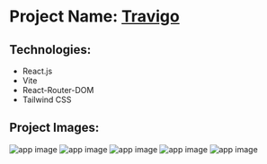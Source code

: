 # Project Name: [Travigo](https://goworld.netlify.app)

## Technologies:
- React.js
- Vite
- React-Router-DOM
- Tailwind CSS

## Project Images:
![app image](https://i.ibb.co/3yMjyxM/1.png)
![app image](https://i.ibb.co/bsfq4Sm/2.png)
![app image](https://i.ibb.co/WnN5D37/3.png)
![app image]()
![app image]()

